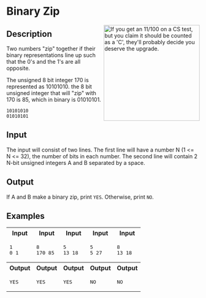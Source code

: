 # Binary Zip

<img align="right" src="http://imgs.xkcd.com/comics/1_to_10.png" alt="If you get an 11/100 on a CS test, but you claim it should be counted as a &#39;C&#39;, they&#39;ll probably decide you deserve the upgrade." title="If you get an 11/100 on a CS test, but you claim it should be counted as a &#39;C&#39;, they&#39;ll probably decide you deserve the upgrade." height="250">

## Description

Two numbers "zip" together if their binary representations line up such that the 0's and the 1's are all opposite.

The unsigned 8 bit integer 170 is represented as 10101010. the 8 bit unsigned integer that will "zip" with 170 is 85, which in binary is 01010101.

```
10101010
01010101
```

## Input

The input will consist of two lines. The first line will have a number N (1 <= N <= 32), the number of bits in each number. The second line will contain 2 N-bit unsigned integers A and B separated by a space.

## Output

If A and B make a binary zip, print `YES`. Otherwise, print `NO`.

## Examples

<table>
    <tr>
        <th>Input</th>
        <th>Input</th>
        <th>Input</th>
        <th>Input</th>
        <th>Input</th>
    </tr>
    <tr>
        <td>
<pre>1
0 1</pre>
        </td>
        <td>
<pre>8
170 85</pre>
        </td>
        <td>
<pre>5
13 18</pre>
        </td>
        <td>
<pre>5
5 27</pre>
        </td>
        <td>
<pre>8
13 18</pre>
        </td>
    </tr>
    <tr>
        <th>Output</th>
        <th>Output</th>
        <th>Output</th>
        <th>Output</th>
        <th>Output</th>
    </tr>
    <tr>
        <td>
<pre>YES</pre>
        </td>
        <td>
<pre>YES</pre>
        </td>
        <td>
<pre>YES</pre>
        </td>
        <td>
        <pre>NO</pre>
        </td>
        <td>
        <pre>NO</pre>
        </td>
    </tr>
</table>
